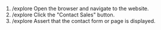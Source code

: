 1. /explore Open the browser and navigate to the website.
2. /explore Click the "Contact Sales" button.
3. /explore Assert that the contact form or page is displayed.